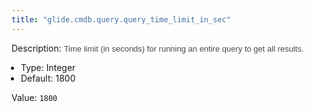 ```yaml
---
title: "glide.cmdb.query.query_time_limit_in_sec"
---
```


Description: <span style = 'font-family: Arial; font-size: 13px; color: #4a4a4a;'>Time limit (in seconds) for running an entire query to get all results.<ul style='margin: 0px; padding-left:15px;'><li>Type: Integer</li><li>Default: 1800</li></ul></span>

Value: `1800`